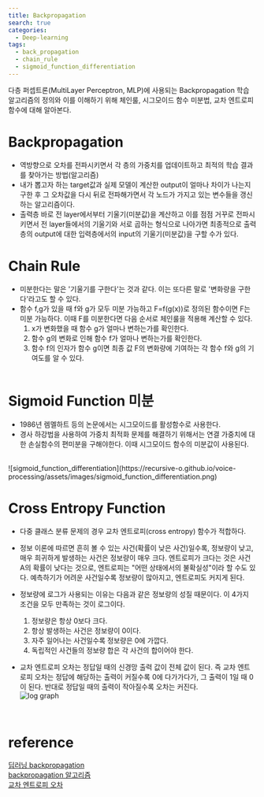 ```yaml
---
title: Backpropagation
search: true
categories: 
  - Deep-learning  
tags:
  - back_propagation
  - chain_rule
  - sigmoid_function_differentiation
---
```

다층 퍼셉트론(MultiLayer Perceptron, MLP)에 사용되는 Backpropagation 학습 알고리즘의 정의와 이를 이해하기 위해 체인룰, 시그모이드 함수 미분법, 교차 엔트로피 함수에 대해 알아본다.
<br />

# Backpropagation
- 역방향으로 오차를 전파시키면서 각 층의 가중치를 업데이트하고 최적의 학습 결과를 찾아가는 방법(알고리즘)
- 내가 뽑고자 하는 target값과 실제 모델이 계산한 output이 얼마나 차이가 나는지 구한 후 그 오차값을 다시 뒤로 전파해가면서 각 노드가 가지고 있는 변수들을 갱신하는 알고리즘이다.
- 출력층 바로 전 layer에서부터 기울기(미분값)을 계산하고 이를 점점 거꾸로 전파시키면서 전 layer들에서의 기울기와 서로 곱하는 형식으로 나아가면 최종적으로 출력층의 output에 대한 입력층에서의 input의 기울기(미분값)을 구할 수가 있다.
  <br/>

# Chain Rule
- 미분한다는 말은 '기울기를 구한다'는 것과 같다. 이는 또다른 말로 '변화량을 구한다'라고도 할 수 있다.
- 함수 f,g가 있을 때 f와 g가 모두 미분 가능하고 F=f(g(x))로 정의된 함수이면 F는 미분 가능하다. 이때 F를 미분한다면 다음 순서로 체인룰을 적용해 계산할 수 있다.
  1. x가 변화했을 때 함수 g가 얼마나 변하는가를 확인한다.
  2. 함수 g의 변화로 인해 함수 f가 얼마나 변하는가를 확인한다.
  3. 함수 f의 인자가 함수 g이면 최종 값 F의 변화량에 기여하는 각 함수 f와 g의 기여도를 알 수 있다.
  <br/>
  
# Sigmoid Function 미분
- 1986년 렘멜하트 등의 논문에서는 시그모이드를 활성함수로 사용한다.
- 경사 하강법을 사용하여 가중치 최적화 문제를 해결하기 위해서는 연결 가중치에 대한 손실함수의 편미분을 구해야한다. 이때 시그모이드 함수의 미분값이 사용된다.
<br />
![sigmoid_function_differentiation](https://recursive-o.github.io/voice-processing/assets/images/sigmoid_function_differentiation.png)
  <br/>

# Cross Entropy Function
- 다중 클래스 분류 문제의 경우 교차 엔트로피(cross entropy) 함수가 적합하다.
- 정보 이론에 따르면 흔히 볼 수 있는 사건(확률이 낮은 사건)일수록, 정보량이 낮고, 매우 희귀하게 발생하는 사건은 정보량이 매우 크다. 엔트로피가 크다는 것은 사건 A의 확률이 낮다는 것으로, 엔트로피는 "어떤 상태에서의 불확실성"이라 할 수도 있다. 예측하기가 어려운 사건일수록 정보량이 많아지고, 엔트로피도 커지게 된다.
- 정보량에 로그가 사용되는 이유는 다음과 같은 정보량의 성질 때문이다. 이 4가지 조건을 모두 만족하는 것이 로그이다.
  1. 정보량은 항상 0보다 크다.
  2. 항상 발생하는 사건은 정보량이 0이다.
  3. 자주 일어나는 사건일수록 정보량은 0에 가깝다.
  4. 독립적인 사건들의 정보량 합은 각 사건의 합이어야 한다.

- 교차 엔트로피 오차는 정답일 때의 신경망 출력 값이 전체 값이 된다. 즉 교차 엔트로피 오차는 정답에 해당하는 출력이 커질수록 0에 다가가다가, 그 출력이 1일 때 0이 된다.
  반대로 정답일 때의 출력이 작아질수록 오차는 커진다.<br />
![log graph](https://img1.daumcdn.net/thumb/R1280x0/?scode=mtistory2&fname=https%3A%2F%2Fblog.kakaocdn.net%2Fdn%2FMZ2wc%2FbtruYSzi5TE%2FYHcC3w0QwZwHUttBhugtek%2Fimg.png)

<br />

# reference
[딥러닝 backpropagation](https://evan-moon.github.io/2018/07/19/deep-learning-backpropagation/)<br/>
[backpropagation 알고리즘](https://ki-mong42.tistory.com/31)<br/>
[교차 엔트로피 오차](https://gooopy.tistory.com/63)